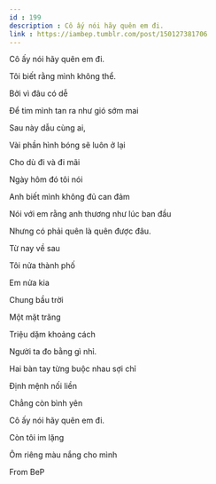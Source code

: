 ```yaml
---
id : 199
description : Cô ấy nói hãy quên em đi.
link : https://iambep.tumblr.com/post/150127381706
---
```


Cô ấy nói hãy quên em đi.

Tôi biết rằng mình không thể.

Bởi vì đâu có dễ

Để tim mình tan ra như gió sớm mai

Sau này dẫu cùng ai,

Vài phần hình bóng sẽ luôn ở lại

Cho dù đi và đi mãi

Ngày hôm đó tôi nói

Anh biết mình không đủ can đảm

Nói với em rằng anh thương như lúc ban đầu

Nhưng có phải quên là quên được đâu.

Từ nay về sau

Tôi nửa thành phố

Em nửa kia

Chung bầu trời

Một mặt trăng

Triệu dặm khoảng cách

Người ta đo bằng gì nhỉ.

Hai bàn tay từng buộc nhau sợi chỉ

Định mệnh nối liền

Chẳng còn bình yên

Cô ấy nói hãy quên em đi.

Còn tôi im lặng

Ôm riêng màu nắng cho mình

From BeP